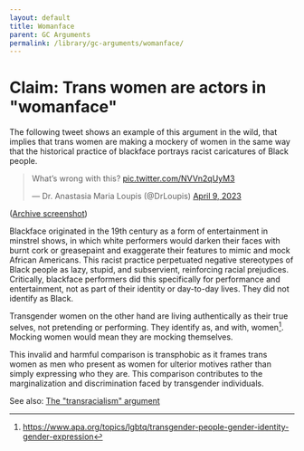 ```yaml
---
layout: default
title: Womanface
parent: GC Arguments
permalink: /library/gc-arguments/womanface/
---
```


# Claim: Trans women are actors in "womanface"

The following tweet shows an example of this argument in the wild, that implies that trans women are making a
mockery of women in the same way that the historical practice of blackface portrays racist caricatures of
Black people.

<blockquote class="twitter-tweet" data-dnt="true"><p lang="en" dir="ltr">What’s wrong with this? <a href="https://t.co/NVVn2qUyM3">pic.twitter.com/NVVn2qUyM3</a></p>&mdash; Dr. Anastasia Maria Loupis (@DrLoupis) <a href="https://twitter.com/DrLoupis/status/1645070147487670273?ref_src=twsrc%5Etfw">April 9, 2023</a></blockquote> <script async src="https://platform.twitter.com/widgets.js" charset="utf-8"></script>

([Archive screenshot](https://user-images.githubusercontent.com/130214958/232289362-65d386c6-42b4-4e4f-900e-5cc7a86c28ff.png))

Blackface originated in the 19th century as a form of entertainment in minstrel shows, in which white performers
would darken their faces with burnt cork or greasepaint and exaggerate their features to mimic and mock
African Americans. This racist practice perpetuated negative stereotypes of Black people as lazy, stupid, and
subservient, reinforcing racial prejudices. Critically, blackface performers did this specifically for performance
and entertainment, not as part of their identity or day-to-day lives. They did not identify as Black.

Transgender women on the other hand are living authentically as their true selves, not pretending or performing.
They identify as, and with, women[^1]. Mocking women would mean they are mocking themselves.

This invalid and harmful comparison is transphobic as it frames trans women as men who present as women for
ulterior motives rather than simply expressing who they are. This comparison contributes to the marginalization
and discrimination faced by transgender individuals.

See also: [The "transracialism" argument](https://bethylamine.github.io/library/gc-arguments/transracialism/)

[^1]: <https://www.apa.org/topics/lgbtq/transgender-people-gender-identity-gender-expression>
